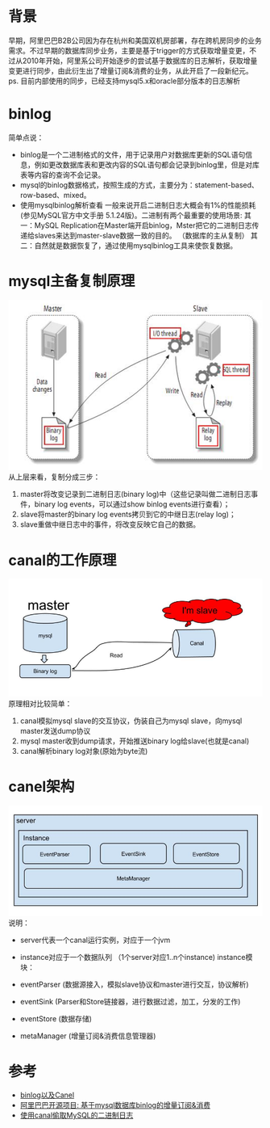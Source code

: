 # 背景

   早期，阿里巴巴B2B公司因为存在杭州和美国双机房部署，存在跨机房同步的业务需求。不过早期的数据库同步业务，主要是基于trigger的方式获取增量变更，不过从2010年开始，阿里系公司开始逐步的尝试基于数据库的日志解析，获取增量变更进行同步，由此衍生出了增量订阅&消费的业务，从此开启了一段新纪元。ps. 目前内部使用的同步，已经支持mysql5.x和oracle部分版本的日志解析 

# binlog
简单点说：

- binlog是一个二进制格式的文件，用于记录用户对数据库更新的SQL语句信息，例如更改数据库表和更改内容的SQL语句都会记录到binlog里，但是对库表等内容的查询不会记录。
- mysql的binlog数据格式，按照生成的方式，主要分为：statement-based、row-based、mixed。
- 使用mysqlbinlog解析查看
一般来说开启二进制日志大概会有1%的性能损耗(参见MySQL官方中文手册 5.1.24版)。二进制有两个最重要的使用场景:
其一：MySQL Replication在Master端开启binlog，Mster把它的二进制日志传递给slaves来达到master-slave数据一致的目的。 （数据库的主从复制）
其二：自然就是数据恢复了，通过使用mysqlbinlog工具来使恢复数据。



# mysql主备复制原理

![](mysql主从复制原理.png)
从上层来看，复制分成三步：

1. master将改变记录到二进制日志(binary log)中（这些记录叫做二进制日志事件，binary log events，可以通过show binlog events进行查看）；
2. slave将master的binary log events拷贝到它的中继日志(relay log)；
3. slave重做中继日志中的事件，将改变反映它自己的数据。


# canal的工作原理
![](canel原理.png)
原理相对比较简单：

1. canal模拟mysql slave的交互协议，伪装自己为mysql slave，向mysql master发送dump协议
2. mysql master收到dump请求，开始推送binary log给slave(也就是canal)
3. canal解析binary log对象(原始为byte流)

# canel架构

![](canel架构.png)
说明：

- server代表一个canal运行实例，对应于一个jvm
- instance对应于一个数据队列  （1个server对应1..n个instance)
instance模块：

- eventParser (数据源接入，模拟slave协议和master进行交互，协议解析)
- eventSink (Parser和Store链接器，进行数据过滤，加工，分发的工作)
- eventStore (数据存储)
- metaManager (增量订阅&消费信息管理器)

# 参考

- [binlog以及Canel](https://blog.csdn.net/github_38687585/article/details/80944824)
- [阿里巴巴开源项目: 基于mysql数据库binlog的增量订阅&消费](https://www.iteye.com/blog/agapple-1796633)
- [使用canal偷取MySQL的二进制日志](https://juejin.im/post/5b9a5967f265da0ae504fe6e#heading-1)

